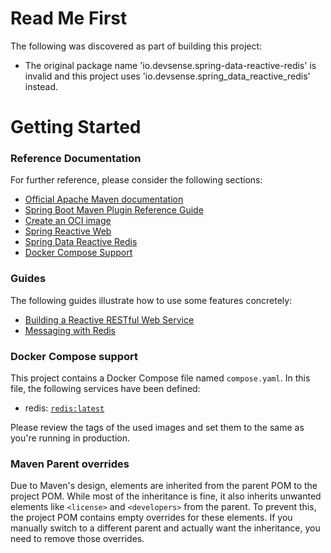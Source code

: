 # Read Me First
The following was discovered as part of building this project:

* The original package name 'io.devsense.spring-data-reactive-redis' is invalid and this project uses 'io.devsense.spring_data_reactive_redis' instead.

# Getting Started

### Reference Documentation
For further reference, please consider the following sections:

* [Official Apache Maven documentation](https://maven.apache.org/guides/index.html)
* [Spring Boot Maven Plugin Reference Guide](https://docs.spring.io/spring-boot/3.4.1-SNAPSHOT/maven-plugin)
* [Create an OCI image](https://docs.spring.io/spring-boot/3.4.1-SNAPSHOT/maven-plugin/build-image.html)
* [Spring Reactive Web](https://docs.spring.io/spring-boot/3.4.1-SNAPSHOT/reference/web/reactive.html)
* [Spring Data Reactive Redis](https://docs.spring.io/spring-boot/3.4.1-SNAPSHOT/reference/data/nosql.html#data.nosql.redis)
* [Docker Compose Support](https://docs.spring.io/spring-boot/3.4.1-SNAPSHOT/reference/features/dev-services.html#features.dev-services.docker-compose)

### Guides
The following guides illustrate how to use some features concretely:

* [Building a Reactive RESTful Web Service](https://spring.io/guides/gs/reactive-rest-service/)
* [Messaging with Redis](https://spring.io/guides/gs/messaging-redis/)

### Docker Compose support
This project contains a Docker Compose file named `compose.yaml`.
In this file, the following services have been defined:

* redis: [`redis:latest`](https://hub.docker.com/_/redis)

Please review the tags of the used images and set them to the same as you're running in production.

### Maven Parent overrides

Due to Maven's design, elements are inherited from the parent POM to the project POM.
While most of the inheritance is fine, it also inherits unwanted elements like `<license>` and `<developers>` from the parent.
To prevent this, the project POM contains empty overrides for these elements.
If you manually switch to a different parent and actually want the inheritance, you need to remove those overrides.

